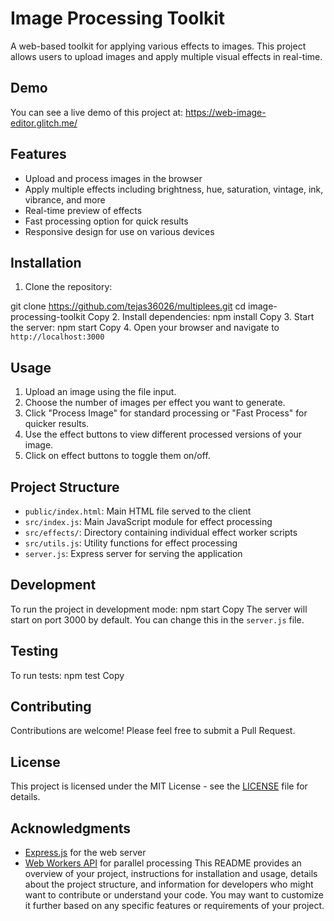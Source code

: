# Image Processing Toolkit

A web-based toolkit for applying various effects to images. This project allows users to upload images and apply multiple visual effects in real-time.

## Demo

You can see a live demo of this project at: https://web-image-editor.glitch.me/

## Features

- Upload and process images in the browser
- Apply multiple effects including brightness, hue, saturation, vintage, ink, vibrance, and more
- Real-time preview of effects
- Fast processing option for quick results
- Responsive design for use on various devices

## Installation

1. Clone the repository:



git clone https://github.com/tejas36026/multiplees.git
cd image-processing-toolkit
Copy
2. Install dependencies:
npm install
Copy
3. Start the server:
npm start
Copy
4. Open your browser and navigate to `http://localhost:3000`

## Usage

1. Upload an image using the file input.
2. Choose the number of images per effect you want to generate.
3. Click "Process Image" for standard processing or "Fast Process" for quicker results.
4. Use the effect buttons to view different processed versions of your image.
5. Click on effect buttons to toggle them on/off.

## Project Structure

- `public/index.html`: Main HTML file served to the client
- `src/index.js`: Main JavaScript module for effect processing
- `src/effects/`: Directory containing individual effect worker scripts
- `src/utils.js`: Utility functions for effect processing
- `server.js`: Express server for serving the application

## Development

To run the project in development mode:
npm start
Copy
The server will start on port 3000 by default. You can change this in the `server.js` file.

## Testing

To run tests:
npm test
Copy
## Contributing

Contributions are welcome! Please feel free to submit a Pull Request.

## License

This project is licensed under the MIT License - see the [LICENSE](LICENSE) file for details.

## Acknowledgments

- [Express.js](https://expressjs.com/) for the web server
- [Web Workers API](https://developer.mozilla.org/en-US/docs/Web/API/Web_Workers_API) for parallel processing
This README provides an overview of your project, instructions for installation and usage, details about the project structure, and information for developers who might want to contribute or understand your code. You may want to customize it further based on any specific features or requirements of your project.
